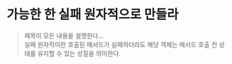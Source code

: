 # 가능한 한 실패 원자적으로 만들라

> 제목이 모든 내용을 설명한다... <br>
> 실패 원자적이란 호출된 메서드가 실패하더라도 해당 객체는 메서드 호출 전 상태를 유지할 수 있는 성질을 의미한다.